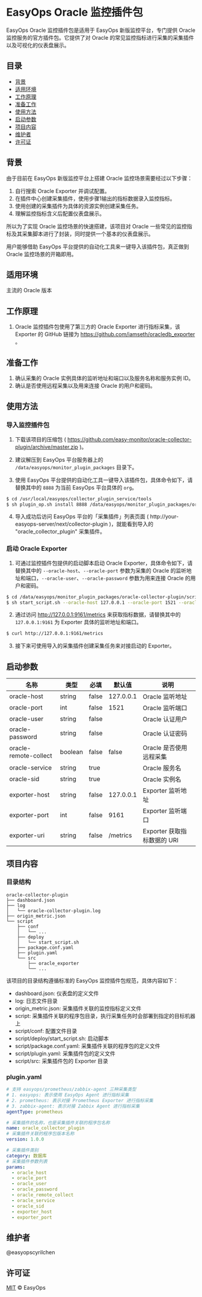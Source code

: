 # EasyOps Oracle 监控插件包

EasyOps Oracle 监控插件包是适用于 EasyOps 新版监控平台，专门提供 Oracle 监控服务的官方插件包。它提供了对 Oracle 的常见监控指标进行采集的采集插件以及可视化的仪表盘展示。

## 目录

- [背景](#背景)
- [适用环境](#适用环境)
- [工作原理](#工作原理)
- [准备工作](#准备工作)
- [使用方法](#使用方法)
- [启动参数](#启动参数) 
- [项目内容](#项目内容)
- [维护者](#维护者)
- [许可证](#许可证)

## 背景

由于目前在 EasyOps 新版监控平台上搭建 Oracle 监控场景需要经过以下步骤：

1. 自行搜索 Oracle Exporter 并调试配置。
2. 在插件中心创建采集插件，使用步骤1输出的指标数据录入监控指标。
3. 使用创建的采集插件为具体的资源实例创建采集任务。
4. 理解监控指标含义后配置仪表盘展示。

所以为了实现 Oracle 监控场景的快速搭建，该项目对 Oracle 一些常见的监控指标及其采集脚本进行了封装，同时提供一个基本的仪表盘展示。

用户能够借助 EasyOps 平台提供的自动化工具来一键导入该插件包，真正做到 Oracle 监控场景的开箱即用。

## 适用环境

主流的 Oracle 版本

## 工作原理

1. Oracle 监控插件包使用了第三方的 Oracle Exporter 进行指标采集，该 Exporter 的 GitHub 链接为 https://github.com/iamseth/oracledb_exporter 。

## 准备工作

1. 确认采集的 Oracle 实例具体的监听地址和端口以及服务名称和服务实例 ID。
2. 确认是否使用远程采集以及用来连接 Oracle 的用户和密码。

## 使用方法

### 导入监控插件包

1. 下载该项目的压缩包 ( https://github.com/easy-monitor/oracle-collector-plugin/archive/master.zip )。

2. 建议解压到 EasyOps 平台服务器上的 `/data/easyops/monitor_plugin_packages` 目录下。

3. 使用 EasyOps 平台提供的自动化工具一键导入该插件包，具体命令如下，请替换其中的 `8888` 为当前 EasyOps 平台具体的 `org`。

```sh
$ cd /usr/local/easyops/collector_plugin_service/tools
$ sh plugin_op.sh install 8888 /data/easyops/monitor_plugin_packages/oracle-collector-plugin
```

4. 导入成功后访问 EasyOps 平台的「采集插件」列表页面 ( http://your-easyops-server/next/collector-plugin )，就能看到导入的 "oracle_collector_plugin" 采集插件。

### 启动 Oracle Exporter

1. 可通过监控插件包提供的启动脚本启动 Oracle Exporter，具体命令如下，请替换其中的 `--oracle-host`、`--oracle-port` 参数为采集的 Oracle 的监听地址和端口，`--oracle-user`、`--oracle-password` 参数为用来连接 Oracle 的用户和密码。

```sh
$ cd /data/easyops/monitor_plugin_packages/oracle-collector-plugin/script
$ sh start_script.sh --oracle-host 127.0.0.1 --oracle-port 1521 --oracle-user exporter --oracle-password 123456
```

2. 通过访问 http://127.0.0.1:9161/metrics 来获取指标数据，请替换其中的 `127.0.0.1:9161` 为 Exporter 具体的监听地址和端口。

```sh
$ curl http://127.0.0.1:9161/metrics
```

3. 接下来可使用导入的采集插件创建采集任务来对接启动的 Exporter。

## 启动参数

| 名称 | 类型 | 必填 | 默认值 | 说明 |
| --- | --- | --- | --- | --- |
| oracle-host | string | false | 127.0.0.1 | Oracle 监听地址 |
| oracle-port | int | false | 1521 | Oracle 监听端口 |
| oracle-user | string | false |  | Oracle 认证用户 |
| oracle-password | string | false |  | Oracle 认证密码 |
| oracle-remote-collect | boolean | false | false | Oracle 是否使用远程采集 |
| oracle-service | string | true |  | Oracle 服务名 |
| oracle-sid | string | true |  | Oracle 实例名 |
| exporter-host | string | false | 127.0.0.1 | Exporter 监听地址 |
| exporter-port | int | false | 9161 | Exporter 监听端口 |
| exporter-uri | string | false | /metrics | Exporter 获取指标数据的 URI |

## 项目内容

### 目录结构

```
oracle-collector-plugin
├── dashboard.json
├── log
│   └── oracle-collector-plugin.log
├── origin_metric.json
└── script
    ├── conf
    │   └── ...
    ├── deploy
    │   └── start_script.sh
    ├── package.conf.yaml
    ├── plugin.yaml
    └── src
        ├── oracle_exporter
        └── ... 
```

该项目的目录结构遵循标准的 EasyOps 监控插件包规范，具体内容如下：

- dashboard.json: 仪表盘的定义文件
- log: 日志文件目录
- origin_metric.json: 采集插件关联的监控指标定义文件
- script: 采集插件关联的程序包目录，执行采集任务时会部署到指定的目标机器上
- script/conf: 配置文件目录
- script/deploy/start_script.sh: 启动脚本
- script/package.conf.yaml: 采集插件关联的程序包的定义文件
- script/plugin.yaml: 采集插件包的定义文件
- script/src: 采集插件包的 Exporter 目录

### plugin.yaml

```yaml
# 支持 easyops/prometheus/zabbix-agent 三种采集类型
# 1. easyops: 表示使用 EasyOps Agent 进行指标采集
# 2. prometheus: 表示对接 Prometheus Exporter 进行指标采集
# 3. zabbix-agent: 表示对接 Zabbix Agent 进行指标采集
agentType: prometheus

# 采集插件的名称，也是采集插件关联的程序包名称
name: oracle_collector_plugin
# 采集插件关联的程序包版本名称
version: 1.0.0

# 采集插件类别 
category: 数据库
# 采集插件参数列表
params:
  - oracle_host
  - oracle_port
  - oracle_user
  - oracle_password
  - oracle_remote_collect
  - oracle_service
  - oracle_sid
  - exporter_host
  - exporter_port
```

## 维护者

@easyopscyrilchen

## 许可证

[MIT](#许可证) © EasyOps
